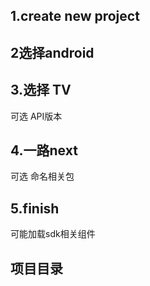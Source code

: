 ## 1.create new project
## 2选择android
## 3.选择 TV 
可选 API版本
## 4.一路next
可选 命名相关包
## 5.finish
可能加载sdk相关组件
## 项目目录
![]()
